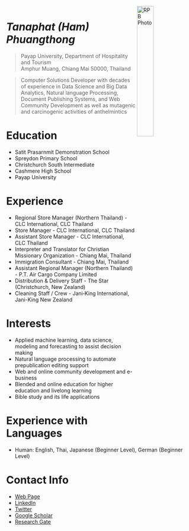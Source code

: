 <img src="http://hamphuangthong.github.io/ham.jpg" alt="RPB Photo" align="right" width="30%"/>

# _Tanaphat (Ham) Phuangthong_
> Payap University, Department of Hospitality and Tourism<br />
> Amphur Muang, Chiang Mai 50000, Thailand<br />

> Computer Solutions Developer with decades of experience in Data Science and Big Data Analytics, Natural language Processing, Document Publishing Systems, 
and Web Community Development as well as mutagenic and carcinogenic activities of anthelmintics

# Education
* Satit Prasarnmit Demonstration School
* Spreydon Primary School
* Christchurch South Intermediate
* Cashmere High School
* Payap University

# Experience
* Regional Store Manager (Northern Thailand) - CLC International, CLC Thailand
* Store Manager - CLC International, CLC Thailand
* Assistant Store Manager - CLC International, CLC Thailand
* Interpreter and Translator for Christian Missionary Organization - Chiang Mai, Thailand
* Immigration Consultant - Chiang Mai, Thailand
* Assistant Regional Manager (Northern Thailand) - P.T. Air Cargo Company Limited
* Distribution & Delivery Staff - The Star (Christchurch, New Zealand)
* Cleaning Staff / Crew - Jani‑King International, Jani-King New Zealand

# Interests
* Applied machine learning, data science, modeling and forecasting to assist decision making
* Natural language processing to automate prepublication editing support
* Web and online community development and e-business
* Blended and online education for higher education and livelong learning
* Bible study and its life applications

# Experience with Languages
* Human: English, Thai, Japanese (Beginner Level), German (Beginner Level)

# Contact Info
* [Web Page](https://rbatzing.github.io)
* [LinkedIn](https://www.linkedin.com/in/robert-batzinger)
* [Twitter](https://twitter.com/rbatz)
* [Google Scholar](https://scholar.google.com/citations?user=LYSacdYAAAAJ&hl=en)
* [Research Gate](https://www.researchgate.net/profile/Robert-Batzinger)
